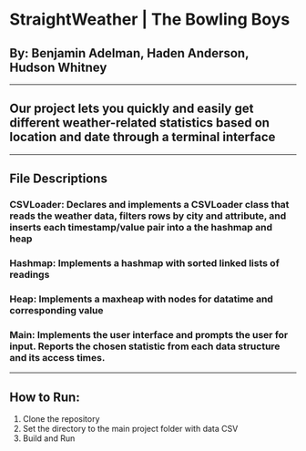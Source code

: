 
# StraightWeather | The Bowling Boys
## By: Benjamin Adelman, Haden Anderson, Hudson Whitney
----------
## Our project lets you quickly and easily get different weather-related statistics based on location and date through a terminal interface
----------
## File Descriptions
### CSVLoader: Declares and implements a CSVLoader class that reads the weather data, filters rows by city and attribute, and inserts each timestamp/value pair into a the hashmap and heap
### Hashmap: Implements a hashmap with sorted linked lists of readings
### Heap: Implements a maxheap with nodes for datatime and corresponding value
### Main: Implements the user interface and prompts the user for input. Reports the chosen statistic from each data structure and its access times.
----------
## How to Run:
1. Clone the repository
2. Set the directory to the main project folder with data CSV
3. Build and Run


